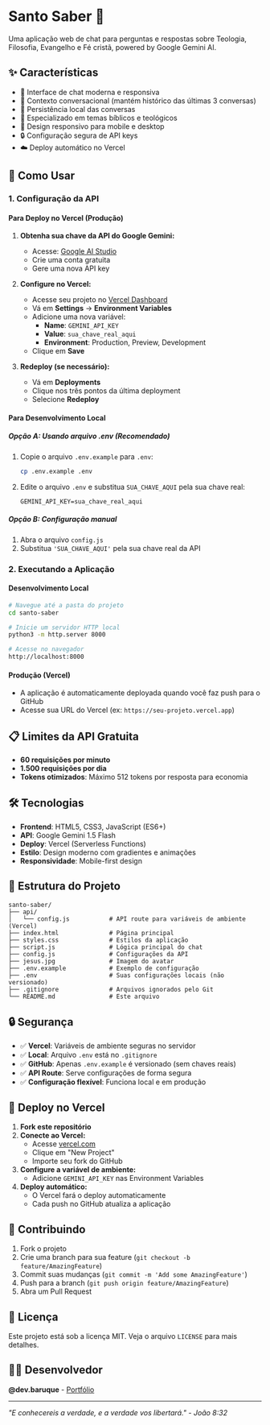 # Santo Saber 🙏

Uma aplicação web de chat para perguntas e respostas sobre Teologia, Filosofia, Evangelho e Fé cristã, powered by Google Gemini AI.

## ✨ Características

- 💬 Interface de chat moderna e responsiva
- 🧠 Contexto conversacional (mantém histórico das últimas 3 conversas)
- 💾 Persistência local das conversas
- 🎯 Especializado em temas bíblicos e teológicos
- 📱 Design responsivo para mobile e desktop
- 🔒 Configuração segura de API keys
- ☁️ Deploy automático no Vercel

## 🚀 Como Usar

### 1. Configuração da API

#### Para Deploy no Vercel (Produção)
1. **Obtenha sua chave da API do Google Gemini:**
   - Acesse: [Google AI Studio](https://makersuite.google.com/app/apikey)
   - Crie uma conta gratuita
   - Gere uma nova API key

2. **Configure no Vercel:**
   - Acesse seu projeto no [Vercel Dashboard](https://vercel.com)
   - Vá em **Settings** → **Environment Variables**
   - Adicione uma nova variável:
     - **Name**: `GEMINI_API_KEY`
     - **Value**: `sua_chave_real_aqui`
     - **Environment**: Production, Preview, Development
   - Clique em **Save**

3. **Redeploy (se necessário):**
   - Vá em **Deployments**
   - Clique nos três pontos da última deployment
   - Selecione **Redeploy**

#### Para Desenvolvimento Local

##### Opção A: Usando arquivo .env (Recomendado)
1. Copie o arquivo `.env.example` para `.env`:
   ```bash
   cp .env.example .env
   ```

2. Edite o arquivo `.env` e substitua `SUA_CHAVE_AQUI` pela sua chave real:
   ```
   GEMINI_API_KEY=sua_chave_real_aqui
   ```

##### Opção B: Configuração manual
1. Abra o arquivo `config.js`
2. Substitua `'SUA_CHAVE_AQUI'` pela sua chave real da API

### 2. Executando a Aplicação

#### Desenvolvimento Local
```bash
# Navegue até a pasta do projeto
cd santo-saber

# Inicie um servidor HTTP local
python3 -m http.server 8000

# Acesse no navegador
http://localhost:8000
```

#### Produção (Vercel)
- A aplicação é automaticamente deployada quando você faz push para o GitHub
- Acesse sua URL do Vercel (ex: `https://seu-projeto.vercel.app`)

## 📋 Limites da API Gratuita

- **60 requisições por minuto**
- **1.500 requisições por dia**
- **Tokens otimizados**: Máximo 512 tokens por resposta para economia

## 🛠️ Tecnologias

- **Frontend**: HTML5, CSS3, JavaScript (ES6+)
- **API**: Google Gemini 1.5 Flash
- **Deploy**: Vercel (Serverless Functions)
- **Estilo**: Design moderno com gradientes e animações
- **Responsividade**: Mobile-first design

## 📁 Estrutura do Projeto

```
santo-saber/
├── api/
│   └── config.js           # API route para variáveis de ambiente (Vercel)
├── index.html              # Página principal
├── styles.css              # Estilos da aplicação
├── script.js               # Lógica principal do chat
├── config.js               # Configurações da API
├── jesus.jpg               # Imagem do avatar
├── .env.example            # Exemplo de configuração
├── .env                    # Suas configurações locais (não versionado)
├── .gitignore              # Arquivos ignorados pelo Git
└── README.md               # Este arquivo
```

## 🔒 Segurança

- ✅ **Vercel**: Variáveis de ambiente seguras no servidor
- ✅ **Local**: Arquivo `.env` está no `.gitignore`
- ✅ **GitHub**: Apenas `.env.example` é versionado (sem chaves reais)
- ✅ **API Route**: Serve configurações de forma segura
- ✅ **Configuração flexível**: Funciona local e em produção

## 🚀 Deploy no Vercel

1. **Fork este repositório**
2. **Conecte ao Vercel:**
   - Acesse [vercel.com](https://vercel.com)
   - Clique em "New Project"
   - Importe seu fork do GitHub
3. **Configure a variável de ambiente:**
   - Adicione `GEMINI_API_KEY` nas Environment Variables
4. **Deploy automático:**
   - O Vercel fará o deploy automaticamente
   - Cada push no GitHub atualiza a aplicação

## 🤝 Contribuindo

1. Fork o projeto
2. Crie uma branch para sua feature (`git checkout -b feature/AmazingFeature`)
3. Commit suas mudanças (`git commit -m 'Add some AmazingFeature'`)
4. Push para a branch (`git push origin feature/AmazingFeature`)
5. Abra um Pull Request

## 📄 Licença

Este projeto está sob a licença MIT. Veja o arquivo `LICENSE` para mais detalhes.

## 👨‍💻 Desenvolvedor

**@dev.baruque** - [Portfólio](https://cartao-luiz-rocha.vercel.app/)

---

*"E conhecereis a verdade, e a verdade vos libertará." - João 8:32* 